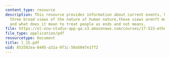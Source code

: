 ```yaml
---
content_type: resource
description: This resource provides information about current events, human rights,
  three broad views of the nature of human nature,these views aren?t mutually exclusive,
  and what does it mean to treat people as ends and not means.
file: https://ol-ocw-studio-app-qa.s3.amazonaws.com/courses/17-523-ethnicity-and-race-in-world-politics-fall-2005/853382ea8445a31a9f1c50a5047e1ff2_l_15.pdf
file_type: application/pdf
resourcetype: Document
title: l_15.pdf
uid: 853382ea-8445-a31a-9f1c-50a5047e1ff2
---
```

